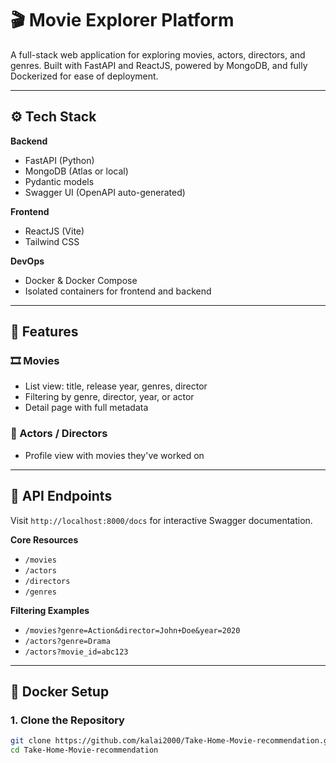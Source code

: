 # 🎬 Movie Explorer Platform

A full-stack web application for exploring movies, actors, directors, and genres. Built with FastAPI and ReactJS, powered by MongoDB, and fully Dockerized for ease of deployment.

---

## ⚙️ Tech Stack

**Backend**
- FastAPI (Python)
- MongoDB (Atlas or local)
- Pydantic models
- Swagger UI (OpenAPI auto-generated)

**Frontend**
- ReactJS (Vite)
- Tailwind CSS

**DevOps**
- Docker & Docker Compose
- Isolated containers for frontend and backend

---

## 🚀 Features

### 🎞️ Movies
- List view: title, release year, genres, director
- Filtering by genre, director, year, or actor
- Detail page with full metadata

### 👤 Actors / Directors
- Profile view with movies they've worked on

---

## 🔌 API Endpoints

Visit `http://localhost:8000/docs` for interactive Swagger documentation.

**Core Resources**
- `/movies`
- `/actors`
- `/directors`
- `/genres`

**Filtering Examples**
- `/movies?genre=Action&director=John+Doe&year=2020`
- `/actors?genre=Drama`
- `/actors?movie_id=abc123`

---

## 🐳 Docker Setup

### 1. Clone the Repository

```bash
git clone https://github.com/kalai2000/Take-Home-Movie-recommendation.git
cd Take-Home-Movie-recommendation